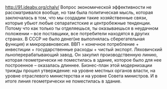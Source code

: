 http://91.ideaby.org/chaly/
Вопрос экономической эффективности не рассматривался вообще, но там была политическая мысль, которая заключалась в том, 
что мы создадим такие хозяйственные связи, которые убьют любые сепаратистские и центробежные тенденции. 
Потому что как только ты отделяешься, ты оказываешься в неудачном положении – все поставщики, все потребители находятся в других странах. 
В СССР не было денег(не выполнялась сберегательная функция) и микроравновесия.
ВВП = конечное потребление + инвестиции + государственные расходы + чистый экспорт.
Ляховичский льноперерабатывающий завод. Он закупил производственную линию, которая геометрически не поместилась в здание, которое было для нее построенное – оказалась длиннее. Бизнес-план этой модернизации трижды прошел утверждение: на уровне местных органов власти, на уровне отраслевого министерства и на уровне Совета министров. И в итоге линия геометрически не поместилась в здание.
